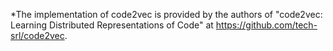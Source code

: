 *The implementation of code2vec is provided by the authors of "code2vec: Learning Distributed Representations of Code" at https://github.com/tech-srl/code2vec.